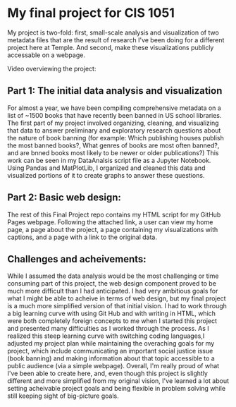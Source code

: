 # My final project for CIS 1051
My project is two-fold: first, small-scale analysis and visualization of two metadata files that are the result of research I've been doing for a different project here at Temple. And second, make these visualizations publicly accessable on a webpage. 

Video overviewing the project:

## Part 1: The initial data analysis and visualization
For almost a year, we have been compiling comprehensive metadata on a list of ~1500 books that have recently been banned in US school libraries. The first part of my project involved organizing, cleaning, and visualizing that data to answer preliminary and exploratory research questions about the nature of book banning (for example: Which publishing houses publish the most banned books?, What genres of books are most often banned?, and are bnned books most likely to be newer or older publications?) This work can be seen in my DataAnalsis script file as a Jupyter Notebook. Using Pandas and MatPlotLib, I organized and cleaned this data and visualized portions of it to create graphs to answer these questions.

## Part 2: Basic web design:
The rest of this Final Project repo contains my HTML script for my GitHub Pages webpage. Following the attached link, a user can view my home page, a page about the project, a page containing my visualizations with captions, and a page with a link to the original data. 

## Challenges and acheivements:
While I assumed the data analysis would be the most challenging or time consuming part of this project, the web design component proved to be much more difficult than I had anticipated. I had very ambitious goals for what I might be able to acheive in terms of web design, but my final project is a much more simplified version of that initial vision. I had to work through a big learning curve with using Git Hub and with writing in HTML, which were both completely foreign concepts to me when I started this project and presented many difficulties as I worked through the process. As I realized this steep learning curve with switching coding languages,I adjusted my project plan while maintaining the overaching goals for my project, which include communicating an important social justice issue (book banning) and making information about that topic accessible to a public audience (via a simple webpage). Overall, I'm really proud of what I've been able to create here, and, even though this project is slightly different and more simplified from my original vision, I've learned a lot about setting acheivable project goals and being flexible in problem solving while still keeping sight of big-picture goals. 








